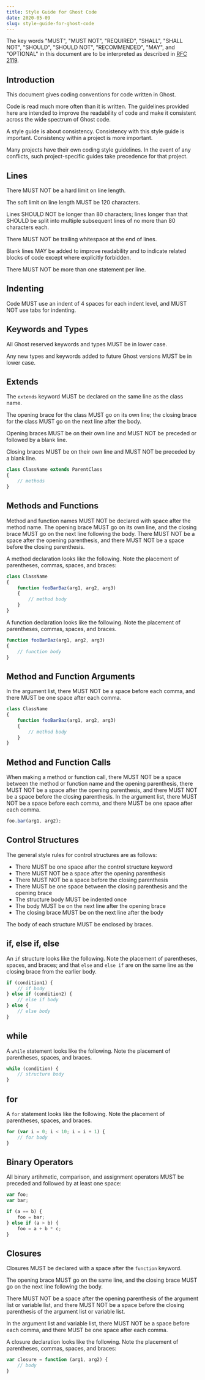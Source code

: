 ```yaml
---
title: Style Guide for Ghost Code
date: 2020-05-09
slug: style-guide-for-ghost-code
---
```


The key words "MUST", "MUST NOT", "REQUIRED", "SHALL", "SHALL NOT", "SHOULD", "SHOULD NOT", "RECOMMENDED", "MAY", and "OPTIONAL" in this document are to be interpreted as described in [RFC 2119](http://tools.ietf.org/html/rfc2119).

## Introduction
This document gives coding conventions for code written in Ghost.

Code is read much more often than it is written. The guidelines provided here are intended to improve the readability of code and make it consistent across the wide spectrum of Ghost code.

A style guide is about consistency. Consistency with this style guide is important. Consistency within a project is more important.

Many projects have their own coding style guidelines. In the event of any conflicts, such project-specific guides take precedence for that project.

## Lines
There MUST NOT be a hard limit on line length.

The soft limit on line length MUST be 120 characters.

Lines SHOULD NOT be longer than 80 characters; lines longer than that SHOULD be split into multiple subsequent lines of no more than 80 characters each.

There MUST NOT be trailing whitespace at the end of lines.

Blank lines MAY be added to improve readability and to indicate related blocks of code except where explicitly forbidden.

There MUST NOT be more than one statement per line.

## Indenting
Code MUST use an indent of 4 spaces for each indent level, and MUST NOT use tabs for indenting.

## Keywords and Types
All Ghost reserved keywords and types MUST be in lower case.

Any new types and keywords added to future Ghost versions MUST be in lower case.

## Extends
The `extends` keyword MUST be declared on the same line as the class name.

The opening brace for the class MUST go on its own line; the closing brace for the class MUST go on the next line after the body.

Opening braces MUST be on their own line and MUST NOT be preceded or followed by a blank line.

Closing braces MUST be on their own line and MUST NOT be preceded by a blank line.

```javascript
class ClassName extends ParentClass
{
    // methods
}
```

## Methods and Functions
Method and function names MUST NOT be declared with space after the method name. The opening brace MUST go on its own line, and the closing brace MUST go on the next line following the body. There MUST NOT be a space after the opening parenthesis, and there MUST NOT be a space before the closing parenthesis.

A method declaration looks like the following. Note the placement of parentheses, commas, spaces, and braces:

```javascript
class ClassName
{
    function fooBarBaz(arg1, arg2, arg3)
    {
        // method body
    }
}
```

A function declaration looks like the following. Note the placement of parentheses, commas, spaces, and braces.

```javascript
function fooBarBaz(arg1, arg2, arg3)
{
    // function body
}
```

## Method and Function Arguments
In the argument list, there MUST NOT be a space before each comma, and there MUST be one space after each comma.

```javascript
class ClassName
{
    function fooBarBaz(arg1, arg2, arg3)
    {
        // method body
    }
}
```

## Method and Function Calls
When making a method or function call, there MUST NOT be a space between the method or function name and the opening parenthesis, there MUST NOT be a space after the opening parenthesis, and there MUST NOT be a space before the closing parenthesis. In the argument list, there MUST NOT be a space before each comma, and there MUST be one space after each comma.

```javascript
foo.bar(arg1, arg2);
```

## Control Structures
The general style rules for control structures are as follows:

- There MUST be one space after the control structure keyword
- There MUST NOT be a space after the opening parenthesis
- There MUST NOT be a space before the closing parenthesis
- There MUST be one space between the closing parenthesis and the opening brace
- The structure body MUST be indented once
- The body MUST be on the next line after the opening brace
- The closing brace MUST be on the next line after the body

The body of each structure MUST be enclosed by braces.

## if, else if, else
An `if` structure looks like the following. Note the placement of parentheses, spaces, and braces; and that `else` and `else if` are on the same line as the closing brace from the earlier body.

```javascript
if (condition1) {
    // if body
} else if (condition2) {
    // else if body
} else {
    // else body
}
```

## while
A `while` statement looks like the following. Note the placement of parentheses, spaces, and braces.

```javascript
while (condition) {
    // structure body
}
```

## for
A `for` statement looks like the following. Note the placement of parentheses, spaces, and braces.

```javascript
for (var i = 0; i < 10; i = i + 1) {
    // for body
}
```

## Binary Operators
All binary artihmetic, comparison, and assignment operators MUST be preceded and followed by at least one space:

```javascript
var foo;
var bar;

if (a == b) {
    foo = bar;
} else if (a > b) {
    foo = a + b * c;
}
```

## Closures
Closures MUST be declared with a space after the `function` keyword.

The opening brace MUST go on the same line, and the closing brace MUST go on the next line following the body.

There MUST NOT be a space after the opening parenthesis of the argument list or variable list, and there MUST NOT be a space before the closing parenthesis of the argument list or variable list.

In the argument list and variable list, there MUST NOT be a space before each comma, and there MUST be one space after each comma.

A closure declaration looks like the following. Note the placement of parentheses, commas, spaces, and braces:

```javascript
var closure = function (arg1, arg2) {
    // body
}
```
